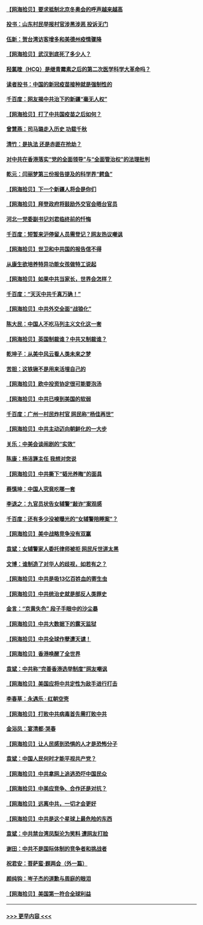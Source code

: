#### [【网海拾贝】要求抵制北京冬奥会的呼声越来越高](../pages/nsc993/n12868962.md?t=04111301) 
#### [投书：山东村民举报村官涉黑涉恶 投诉无门](../pages/nsc993/n12869726.md?t=04111301) 
#### [伍新：贺台湾访客增多和美德州疫情骤降](../pages/nsc993/n12865651.md?t=04111301) 
#### [【网海拾贝】武汉到底死了多少人？](../pages/nsc993/n12863707.md?t=04111301) 
#### [羟氯喹（HCQ）是继青霉素之后的第二次医学科学大革命吗？](../pages/nsc993/n12638564.md?t=04111301) 
#### [读者投书：中国的新冠疫苗接种就是强制性的](../pages/nsc993/n12859932.md?t=04111301) 
#### [千百度：网友揭中共治下的新疆“毫无人权”](../pages/nsc993/n12858385.md?t=04111301) 
#### [【网海拾贝】打了中共国疫苗之后如何？](../pages/nsc993/n12857866.md?t=04111301) 
#### [曾慧燕：司马璐走入历史 功载千秋](../pages/nsc993/n12856996.md?t=04111301) 
#### [清竹：是执法 还是赤匪在抢劫？](../pages/nsc993/n12856952.md?t=04111301) 
#### [对中共在香港落实“党的全面领导”与“全面管治权”的法理批判](../pages/nsc993/n12856929.md?t=04111301) 
#### [乾元：闫丽梦第三份报告提及的科学界“鳄鱼”](../pages/nsc993/n12855985.md?t=04111301) 
#### [【网海拾贝】下一个新疆人将会是你们](../pages/nsc993/n12855864.md?t=04111301) 
#### [【网海拾贝】拜登政府将鼓励外交官会晤台官员](../pages/nsc993/n12853615.md?t=04111301) 
#### [河北一党委副书记刘君临终前的忏悔](../pages/nsc993/n12849420.md?t=04111301) 
#### [千百度：短暂来沪停留人员需登记？网友热议嘲讽](../pages/nsc993/n12853497.md?t=04111301) 
#### [【网海拾贝】世卫和中共国的报告信不得](../pages/nsc993/n12850902.md?t=04111301) 
#### [从康生欲培养特异功能女孩做特工说起](../pages/nsc993/n12849289.md?t=04111301) 
#### [【网海拾贝】如果中共当家长，世界会怎样？](../pages/nsc993/n12848436.md?t=04111301) 
#### [千百度：“天灭中共千真万确！”](../pages/nsc993/n12845659.md?t=04111301) 
#### [【网海拾贝】中共外交全面“战狼化”](../pages/nsc993/n12845607.md?t=04111301) 
#### [陈大民：中国人不吃马列主义文化这一套](../pages/nsc993/n12842496.md?t=04111301) 
#### [【网海拾贝】英国制裁谁？中共又制裁谁？](../pages/nsc993/n12840909.md?t=04111301) 
#### [乾坤子：从美中风云看人类未来之梦](../pages/nsc993/n12840590.md?t=04111301) 
#### [苦胆：这铁锹不是用来活埋自己的](../pages/nsc993/n12839512.md?t=04111301) 
#### [【网海拾贝】欧中投资协定很可能要泡汤](../pages/nsc993/n12835122.md?t=04111301) 
#### [【网海拾贝】中共已嗅到美国的软弱](../pages/nsc993/n12832411.md?t=04111301) 
#### [千百度：广州一村民炸村官 网民称“杨佳再世”](../pages/nsc993/n12832380.md?t=04111301) 
#### [【网海拾贝】中共主动迈向朝鲜化的一大步](../pages/nsc993/n12829887.md?t=04111301) 
#### [关乐：中美会谈闹剧的“实效”](../pages/nsc993/n12826698.md?t=04111301) 
#### [陈康：杨洁篪主任  我想对您说](../pages/nsc993/n12826609.md?t=04111301) 
#### [【网海拾贝】中共撕下“韬光养晦”的面具](../pages/nsc993/n12826459.md?t=04111301) 
#### [蔡慎坤：中国人究竟吃哪一套](../pages/nsc993/n12826010.md?t=04111301) 
#### [李退之：九官员状告女辅警“敲诈”案观感](../pages/nsc993/n12823984.md?t=04111301) 
#### [千百度：还有多少没被曝光的“女辅警陪睡案”？](../pages/nsc993/n12822136.md?t=04111301) 
#### [【网海拾贝】美中战略竞争没有双赢](../pages/nsc993/n12822105.md?t=04111301) 
#### [袁斌：女辅警家人委托律师被拒 网民斥世道太黑](../pages/nsc993/n12822004.md?t=04111301) 
#### [文博：谁制造了对华人的歧视，如若有之？](../pages/nsc993/n12821635.md?t=04111301) 
#### [【网海拾贝】中共是吸13亿百姓血的寄生虫](../pages/nsc993/n12819191.md?t=04111301) 
#### [【网海拾贝】中共统治史就是部反人类罪史](../pages/nsc993/n12816738.md?t=04111301) 
#### [金言：“京黄失色” 段子手眼中的沙尘暴](../pages/nsc993/n12815700.md?t=04111301) 
#### [【网海拾贝】中共大数据下的露天监狱](../pages/nsc993/n12811075.md?t=04111301) 
#### [【网海拾贝】中共全球作孽遭天谴！](../pages/nsc993/n12810258.md?t=04111301) 
#### [【网海拾贝】香港唤醒了全世界](../pages/nsc993/n12809100.md?t=04111301) 
#### [袁斌：中共称“完善香港选举制度”网友嘲讽](../pages/nsc993/n12808994.md?t=04111301) 
#### [【网海拾贝】美国应将中共定性为敌手进行打击](../pages/nsc993/n12806870.md?t=04111301) 
#### [李春草：永遇乐 · 红朝空壳](../pages/nsc993/n12805365.md?t=04111301) 
#### [【网海拾贝】打败中共病毒首先需打败中共](../pages/nsc993/n12803930.md?t=04111301) 
#### [金浴凤：宴清都‧哭春](../pages/nsc993/n12801601.md?t=04111301) 
#### [【网海拾贝】让人民感到恐惧的人才是恐怖分子](../pages/nsc993/n12799347.md?t=04111301) 
#### [袁斌：中国人民何时才能平视共产党？](../pages/nsc993/n12799306.md?t=04111301) 
#### [【网海拾贝】中共拿网上追逃恐吓中国民众](../pages/nsc993/n12796905.md?t=04111301) 
#### [【网海拾贝】中美应竞争、合作还是对抗？](../pages/nsc993/n12794675.md?t=04111301) 
#### [【网海拾贝】远离中共，一切才会更好](../pages/nsc993/n12793572.md?t=04111301) 
#### [【网海拾贝】中共是这个星球上最危险的东西](../pages/nsc993/n12791400.md?t=04111301) 
#### [袁斌：中共禁台湾凤梨沦为笑料 遭网友打脸](../pages/nsc993/n12791335.md?t=04111301) 
#### [谢田：中共不是国际体制的竞争者和挑战者](../pages/nsc993/n12791212.md?t=04111301) 
#### [祝君安：菩萨蛮·题两会（外一篇）](../pages/nsc993/n12786801.md?t=04111301) 
#### [颜纯钩：岑子杰的道歉与周庭的眼泪](../pages/nsc993/n12786775.md?t=04111301) 
#### [【网海拾贝】美国第一符合全球利益](../pages/nsc993/n12786666.md?t=04111301) 

----
#### [ >>> 更早内容 <<< ](../indexes/nsc993-earlier.md)
